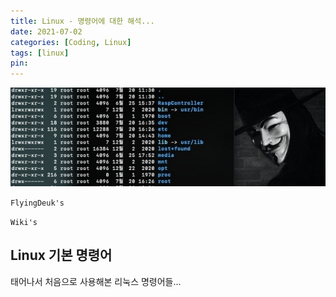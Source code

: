 ```yaml
---
title: Linux - 명령어에 대한 해석...
date: 2021-07-02
categories: [Coding, Linux]
tags: [linux]
pin:
---
```


![command](/img/coding/linux/command.jpg)

`FlyingDeuk's`
>

`Wiki's`
>

## Linux 기본 명령어
태어나서 처음으로 사용해본 리눅스 명령어들...
